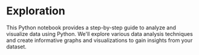# Exploration

This Python notebook provides a step-by-step guide to analyze and visualize data using Python. We'll explore various data analysis techniques and create informative graphs and visualizations to gain insights from your dataset.
